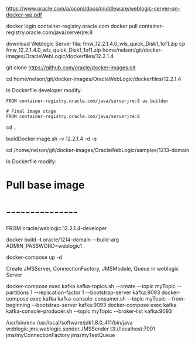 https://www.oracle.com/a/ocom/docs/middleware/weblogic-server-on-docker-wp.pdf

docker login container-registry.oracle.com
docker pull  container-registry.oracle.com/java/serverjre:8

download Weblogic Server fila: fmw_12.2.1.4.0_wls_quick_Disk1_1of1.zip
cp fmw_12.2.1.4.0_wls_quick_Disk1_1of1.zip home/nelson/git/docker-images/OracleWebLogic/dockerfiles/12.2.1.4


git clone https://github.com/oracle/docker-images.git

cd home/nelson/git/docker-images/OracleWebLogic/dockerfiles/12.2.1.4

In Dockerfile.developer modify:

	FROM container-registry.oracle.com/java/serverjre:8 as builder

	# Final image stage
	FROM container-registry.oracle.com/java/serverjre:8

cd ..

buildDockerImage.sh -v 12.2.1.4 -d -s


cd /home/nelson/git/docker-images/OracleWebLogic/samples/1213-domain

In Dockerfile modify:

# Pull base image
# ---------------
FROM oracle/weblogic:12.2.1.4-developer

docker build -t oracle/1214-domain --build-arg ADMIN_PASSWORD=weblogic1 .


docker-compose up -d 


Create JMSServer, ConnectionFactory, JMSModule, Queue in weblogic Server


docker-compose exec kafka kafka-topics.sh --create --topic myTopic --partitions 1 --replication-factor 1 --bootstrap-server kafka:9093
docker-compose exec kafka kafka-console-consumer.sh --topic myTopic --from-beginning --bootstrap-server kafka:9093
docker-compose exec kafka kafka-console-producer.sh --topic myTopic  --broker-list kafka:9093


/usr/bin/env /usr/local/software/jdk1.8.0_411/bin/java weblogic.jms.weblogic.sender.JMSSender t3://localhost:7001 jms/myConnectionFactory jms/myTestQueue